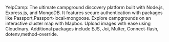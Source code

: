 
YelpCamp: The ultimate campground discovery platform built with Node.js, Express.js, and MongoDB. 
It features secure authentication with packages like Passport,Passport-local-mongoose.
Explore campgrounds on an interactive cluster map with Mapbox. 
Upload images with ease using Cloudinary. 
Additional packages include EJS, Joi, Multer, Connect-flash, dotenv,method-override. 
